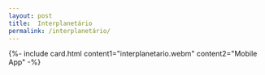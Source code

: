 ```yaml
---
layout: post
title:  Interplanetário
permalink: /interplanetário/
---
```


{%- include card.html content1="interplanetario.webm" content2="Mobile App" -%}